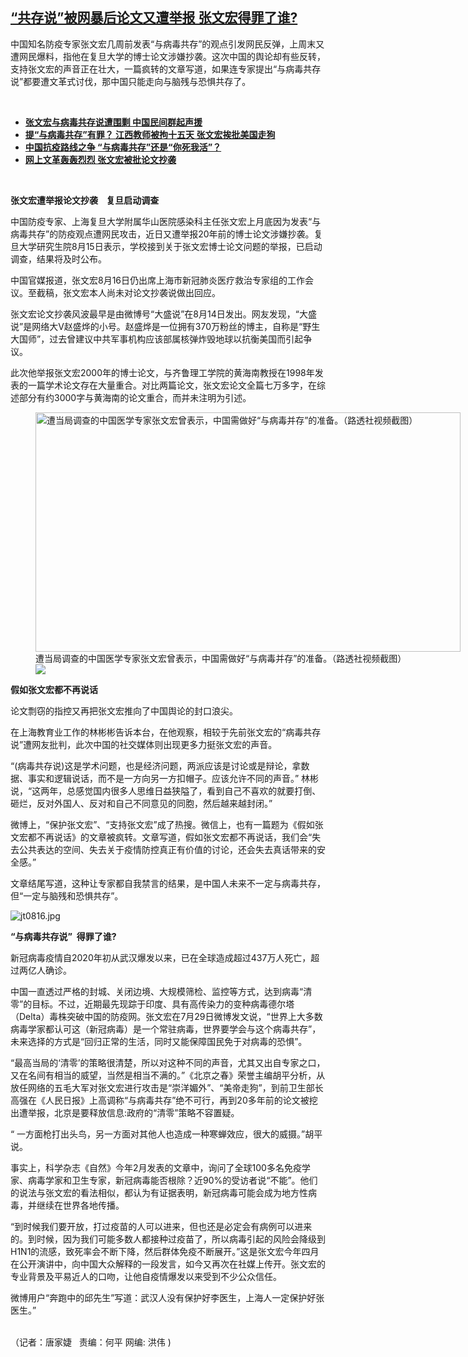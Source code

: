 <!--1629142140000-->
[“共存说”被网暴后论文又遭举报       张文宏得罪了谁?](https://www.rfa.org/mandarin/yataibaodao/renquanfazhi/jt-08162021094212.html)
------

<p></p><p>中国知名防疫专家张文宏几周前发表<span>“</span><span>与病毒共存</span><span>”</span><span>的观点引发网民反弹，上周末又遭网民爆料，指他在复旦大学的博士论文涉嫌抄袭。这次中国的舆论却有些反转，支持张文宏的声音正在壮大，一篇疯转的文章写道，如果连专家提出</span><span>“</span><span>与病毒共存说</span><span>”</span><span>都要遭文革式讨伐，那中国只能走向与脑残与恐惧共存了。</span><span></span></p><p><br/></p><ul><li><a href="https://www.rfa.org/mandarin/Xinwen/3-08122021104340.html"><strong>张文宏与病毒共存说遭围剿 中国民间群起声援</strong></a></li><li><strong><a href="https://www.rfa.org/mandarin/yataibaodao/renquanfazhi/jt-08132021101050.html">提“与病毒共存”有罪？ 江西教师被拘十五天 张文宏挨批美国走狗</a></strong></li><li><strong><a href="https://www.rfa.org/mandarin/yataibaodao/huanjing/al-08102021072758.html">中国抗疫路线之争 “与病毒共存”还是“你死我活”？</a></strong></li><li><strong><a href="https://www.rfa.org/mandarin/Xinwen/3-08152021124046.html">网上文革轰轰烈烈 张文宏被批论文抄袭</a></strong></li></ul><p><br/></p><p><strong><span>张文宏遭举报论文抄袭</span></strong><strong><span>    </span></strong><strong><span>复旦启动调查</span></strong></p><p><span>中国防疫专家、上海复旦大学附属华山医院感染科主任张文宏上月底因为发表</span><span>“</span><span>与病毒共存</span><span>”</span><span>的防疫观点遭网民攻击，近日又遭举报</span><span>20</span><span>年前的博士论文涉嫌抄袭。复旦大学研究生院</span><span>8</span><span>月</span><span>15</span><span>日表示，学校接到关于张文宏博士论文问题的举报，已启动调查，结果将及时公布。</span></p><p><span>中国官媒报道，张文宏</span><span>8</span><span>月</span><span>16</span><span>日仍出席上海市新冠肺炎医疗救治专家组的工作会议。至截稿，张文宏本人尚未对论文抄袭说做出回应。</span></p><p><span>张文宏论文抄袭风波最早是由微博号</span><span>“</span><span>大盛说</span><span>”</span><span>在</span><span>8</span><span>月</span><span>14</span><span>日发出。网友发现，</span><span>“</span><span>大盛说</span><span>”</span><span>是网络大</span><span>V</span><span>赵盛烨的小号。赵盛烨是一位拥有</span><span>370</span><span>万粉丝的博主，自称是</span><span>“</span><span>野生大国师</span><span>”</span><span>，过去曾建议中共军事机构应该部属核弹炸毁地球以抗衡美国而引起争议。</span></p><p><span>此次他举报张文宏</span><span>2000</span><span>年的博士论文，与齐鲁理工学院的黄海南教授在</span><span>1998</span><span>年发表的一篇学术论文存在大量重合。对比两篇论文，张文宏论文全篇七</span><span></span><span>万多字，在综述部分有约</span><span>3000</span><span>字与黄海南的论文重合，而并未注明为引述。</span></p><p><span><figure class="image-richtext image-inline captioned" style="width:680px;"><img alt="遭当局调查的中国医学专家张文宏曾表示，中国需做好“与病毒并存”的准备。（路透社视频截图）" height="383" src="https://www.rfa.org/mandarin/yataibaodao/renquanfazhi/jt-08162021094212.html/jt0816a.jpg/@@images/cad4705b-15de-42d2-9006-18f36ca9c552.jpeg" title="jt0816a.jpg" width="680"/><figcaption class="image-caption">遭当局调查的中国医学专家张文宏曾表示，中国需做好“与病毒并存”的准备。（路透社视频截图）</figcaption><small></small><div id="zoomattribute"><a data-caption="遭当局调查的中国医学专家张文宏曾表示，中国需做好“与病毒并存”的准备。（路透社视频截图）" data-fancybox="" href="https://www.rfa.org/mandarin/yataibaodao/renquanfazhi/jt-08162021094212.html/jt0816a.jpg" id="single_image" title="遭当局调查的中国医学专家张文宏曾表示，中国需做好“与病毒并存”的准备。（路透社视频截图）"><img src="/++plone++rfa-resources/img/icon-zoom.png"/></a></div></figure></span></p><p><strong><span>假如张文宏都不再说话</span></strong></p><p><span>论文剽窃的指控又再把张文宏推向了中国舆论的封口浪尖。</span></p><p><span>在上海教育业工作的林彬彬告诉本台，在他观察，相较于先前张文宏的</span><span>“</span><span>病毒共存说</span><span>”</span><span>遭网友批判，此次中国的社交媒体则出现更多力挺张文宏的声音。</span></p><p><span>“</span><span>(</span><span>病毒共存说</span><span>)</span><span>这是学术问题，也是经济问题，两派应该是讨论或是辩论，拿数据、事实和逻辑说话，而不是一方向另一方扣帽子。应该允许不同的声音。</span><span>” </span><span>林彬说，</span><span>“</span><span>这两年，总感觉国内很多人思维日益狭隘了，看到自己不喜欢的就要打倒、砸烂，反对外国人、反对和自己不同意见的同胞，然后越来越封闭。</span><span>”</span></p><p><span>微博上，</span><span>“</span><span>保护张文宏</span><span>”</span><span>、</span><span>“</span><span>支持张文宏</span><span>”</span><span>成了热搜。微信上，也有一篇题为《假如张文宏都不再说话》的文章被疯转。文章写道，假如张文宏都不再说话，我们会</span><span>“</span><span>失去公共表达的空间、失去关于疫情防控真正有价值的讨论，还会失去真话带来的安全感。</span><span>”</span></p><p><span>文章结尾写道，这种让专家都自我禁言的结果，是中国人未来不一定与病毒共存，但</span><span>“</span><span>一定与脑残和恐惧共存</span><span>”</span><span>。</span></p><p><span><img alt="jt0816.jpg" class="image-richtext image-inline captioned" src="https://www.rfa.org/mandarin/yataibaodao/renquanfazhi/jt-08162021094212.html/jt0816.jpg" title="jt0816.jpg"/></span></p><p><strong><span>“</span></strong><strong><span>与病毒共存说</span></strong><strong><span>”</span></strong><strong><span>  </span></strong><strong><span>得罪了谁</span></strong><strong><span>?</span></strong></p><p><span>新冠病毒疫情自</span><span>2020</span><span>年初从武汉爆发以来，已在全球造成超过</span><span>437</span><span>万人死亡，超过两亿人确诊。</span></p><p><span>中国一直透过严格的封城、关闭边境、大规模筛检、监控等方式，达到病毒</span><span>“</span><span>清零</span><span>”</span><span>的目标。不过，近期最先现踪于印度、具有高传染力的变种病毒德尔塔（</span><span>Delta</span><span>）毒株突破中国的防疫网。张文宏在</span><span>7</span><span>月</span><span>29</span><span>日微博发文说，</span><span>“</span><span>世界上大多数病毒学家都认可这（新冠病毒）是一个常驻病毒，世界要学会与这个病毒共存</span><span>”</span><span>，未来选择的方式是</span><span>“</span><span>回归正常的生活，同时又能保障国民免于对病毒的恐惧</span><span>”</span><span>。</span></p><p><span>“</span><span>最高当局的</span><span>‘</span><span>清零</span><span>’</span><span>的策略很清楚，所以对这种不同的声音，尤其又出自专家之口，又在名间有相当的威望，当然是相当不满的。</span><span>”</span><span>《北京之春》荣誉主编胡平分析，从放任网络的五毛大军对张文宏进行攻击是</span><span>“</span><span>崇洋媚外</span><span>”</span><span>、</span><span>“</span><span>美帝走狗</span><span>”</span><span>，到前卫生部长高强在《人民日报》上高调称</span><span>“</span><span>与病毒共存</span><span>”</span><span>绝不可行，再到</span><span>20</span><span>多年前的论文被挖出遭举报，北京是要释放信息</span><span>:</span><span>政府的</span><span>“</span><span>清零</span><span>”</span><span>策略不容置疑。</span></p><p><span>“ </span><span>一方面枪打出头鸟，另一方面对其他人也造成一种寒蝉效应，很大的威摄。</span><span>”</span><span>胡平说。</span></p><p><span>事实上，科学杂志《自然》今年</span><span>2</span><span>月发表的文章中，询问了全球</span><span>100</span><span>多名免疫学家、病毒学家和卫生专家，新冠病毒能否根除？近</span><span>90%</span><span>的受访者说</span><span>“</span><span>不能</span><span>”</span><span>。他们的说法与张文宏的看法相似，都认为有证据表明，新冠病毒可能会成为地方性病毒，并继续在世界各地传播。</span></p><p><span>“</span><span>到时候我们要开放，打过疫苗的人可以进来，但也还是必定会有病例可以进来的。到时候，因为我们可能多数人都接种过疫苗了，所以病毒引起的风险会降级到</span><span>H1N1</span><span>的流感，致死率会不断下降，然后群体免疫不断展开。</span><span>”</span><span>这是张文宏今年四月在公开演讲中，向中国大众解释的一段发言，如今又再次在社媒上传开。张文宏的专业背景及平易近人的口吻，让他自疫情爆发以来受到不少公众信任。</span></p><p><span>微博用户</span><span>“</span><span>奔跑中的邱先生</span><span>”</span><span>写道：武汉人没有保护好李医生，上海人一定保护好张医生。</span><span>”  </span></p><p><br/>（记者：唐家婕   责编：何平   网编: 洪伟 )</p>
